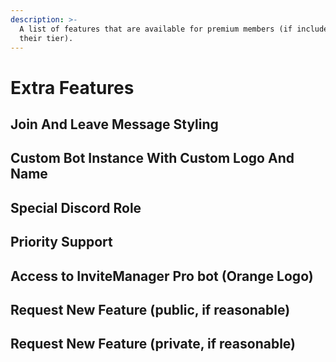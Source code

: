 ```yaml
---
description: >-
  A list of features that are available for premium members (if included in
  their tier).
---
```


# Extra Features

## Join And Leave Message Styling



## Custom Bot Instance With Custom Logo And Name

## Special Discord Role

## Priority Support 

## Access to InviteManager Pro bot \(Orange Logo\)

## Request New Feature \(public, if reasonable\)

## Request New Feature \(private, if reasonable\)



